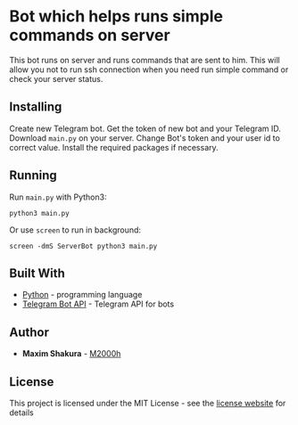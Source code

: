 # Bot which helps runs simple commands on server
This bot runs on server and runs commands that are sent to him. This will allow you not to run ssh connection when you need run simple command or check your server status.

## Installing
Create new Telegram bot. Get the token of new bot and your Telegram ID.
Download ```main.py``` on your server. Сhange Bot's token and your user id to correct value. Install the required packages if necessary. 

## Running
Run ```main.py``` with Python3:

```python3 main.py```

Or use ```screen``` to run in background:

```screen -dmS ServerBot python3 main.py```

## Built With

* [Python](https://www.python.org/) - programming language
* [Telegram Bot API](https://core.telegram.org/api#bot-api) - Telegram API for bots

## Author

* **Maxim Shakura** - [M2000h](https://github.com/M2000h)

## License

This project is licensed under the MIT License - see the [license website](https://opensource.org/licenses/MIT) for details

